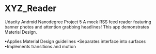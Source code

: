 # XYZ_Reader
Udacity Android Nanodegree Project 5
A mock RSS feed reader featuring banner photos and attention grabbing headlines!
This app demonstrates Material Design. 

•Applies Material Design guidelines
•Separates interface into surfaces
•Implements transitions and motion
